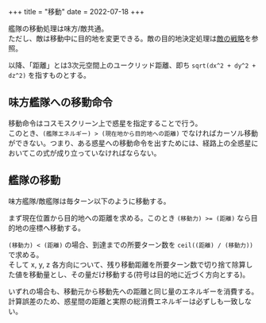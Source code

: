 +++
title = "移動"
date = 2022-07-18
+++

艦隊の移動処理は味方/敵共通。  
ただし、敵は移動中に目的地を変更できる。敵の目的地決定処理は[敵の戦略](@/enemy-strategy/index.md)を参照。

以降、「距離」とは3次元空間上のユークリッド距離、即ち `sqrt(dx^2 + dy^2 + dz^2)` を指すものとする。


## 味方艦隊への移動命令

移動命令はコスモスクリーン上で惑星を指定することで行う。  
このとき、`(艦隊エネルギー) > (現在地から目的地への距離)` でなければカーソル移動ができない。つまり、ある惑星への移動命令を出すためには、経路上の全惑星においてこの式が成り立っていなければならない。


## 艦隊の移動

味方艦隊/敵艦隊は毎ターン以下のように移動する。

まず現在位置から目的地への距離を求める。このとき `(移動力) >= (距離)` なら目的地の座標へ移動する。

`(移動力) < (距離)` の場合、到達までの所要ターン数を `ceil((距離) / (移動力))` で求める。  
そして x, y, z 各方向について、残り移動距離を所要ターン数で切り捨て除算した値を移動量とし、その量だけ移動する(符号は目的地に近づく方向とする)。

いずれの場合も、移動元から移動先への距離と同じ量のエネルギーを消費する。計算誤差のため、惑星間の距離と実際の総消費エネルギーは必ずしも一致しない。
